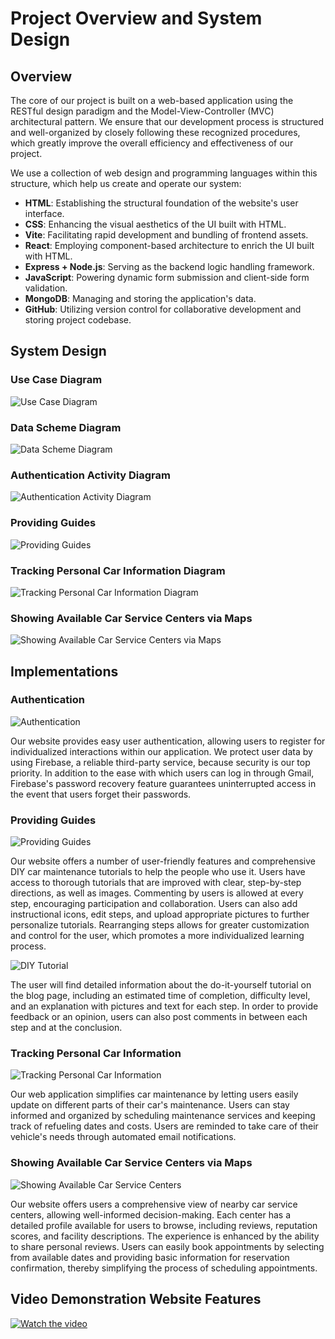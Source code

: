 # Project Overview and System Design

## Overview

The core of our project is built on a web-based application using the RESTful design paradigm and the Model-View-Controller (MVC) architectural pattern. We ensure that our development process is structured and well-organized by closely following these recognized procedures, which greatly improve the overall efficiency and effectiveness of our project.

We use a collection of web design and programming languages within this structure, which help us create and operate our system:

- **HTML**: Establishing the structural foundation of the website's user interface.
- **CSS**: Enhancing the visual aesthetics of the UI built with HTML.
- **Vite**: Facilitating rapid development and bundling of frontend assets.
- **React**: Employing component-based architecture to enrich the UI built with HTML.
- **Express + Node.js**: Serving as the backend logic handling framework.
- **JavaScript**: Powering dynamic form submission and client-side form validation.
- **MongoDB**: Managing and storing the application's data.
- **GitHub**: Utilizing version control for collaborative development and storing project codebase.

## System Design

### Use Case Diagram
![Use Case Diagram](https://github.com/user-attachments/assets/33845eda-50b2-455b-8fc4-85559fb8a3c0)

### Data Scheme Diagram
![Data Scheme Diagram](https://github.com/user-attachments/assets/477d25ad-f504-44eb-89d1-605f58f32de8)

### Authentication Activity Diagram
![Authentication Activity Diagram](https://github.com/user-attachments/assets/cfe1fa45-8ce6-4ab1-a8fd-90d38d16fca7)

### Providing Guides
![Providing Guides](https://github.com/user-attachments/assets/6a8ebaa2-c968-4004-be5f-ea8c06b5a7bc)

### Tracking Personal Car Information Diagram
![Tracking Personal Car Information Diagram](https://github.com/user-attachments/assets/7a0bed8d-1772-46c7-99b9-80fbf168106f)

### Showing Available Car Service Centers via Maps
![Showing Available Car Service Centers via Maps](https://github.com/user-attachments/assets/d6cdd9ab-72ef-490c-b850-79f7e1454072)

## Implementations

### Authentication
![Authentication](https://github.com/user-attachments/assets/953f8a2e-84c5-469d-a252-88eafdfd09bf)

Our website provides easy user authentication, allowing users to register for individualized interactions within our application. We protect user data by using Firebase, a reliable third-party service, because security is our top priority. In addition to the ease with which users can log in through Gmail, Firebase's password recovery feature guarantees uninterrupted access in the event that users forget their passwords.

### Providing Guides
![Providing Guides](https://github.com/user-attachments/assets/213390e8-114b-47af-869f-3dc8f5d53192)

Our website offers a number of user-friendly features and comprehensive DIY car maintenance tutorials to help the people who use it. Users have access to thorough tutorials that are improved with clear, step-by-step directions, as well as images. Commenting by users is allowed at every step, encouraging participation and collaboration. Users can also add instructional icons, edit steps, and upload appropriate pictures to further personalize tutorials. Rearranging steps allows for greater customization and control for the user, which promotes a more individualized learning process.

![DIY Tutorial](https://github.com/user-attachments/assets/50166a00-f455-4507-967a-09ca7dd205aa)

The user will find detailed information about the do-it-yourself tutorial on the blog page, including an estimated time of completion, difficulty level, and an explanation with pictures and text for each step. In order to provide feedback or an opinion, users can also post comments in between each step and at the conclusion.

### Tracking Personal Car Information
![Tracking Personal Car Information](https://github.com/user-attachments/assets/d6d9fd3f-2f15-4c34-8ea6-2afac4258e9c)

Our web application simplifies car maintenance by letting users easily update on different parts of their car's maintenance. Users can stay informed and organized by scheduling maintenance services and keeping track of refueling dates and costs. Users are reminded to take care of their vehicle's needs through automated email notifications.

### Showing Available Car Service Centers via Maps
![Showing Available Car Service Centers](https://github.com/user-attachments/assets/bd9f0d90-f1ce-46ad-ba53-d8ec079c84ed)

Our website offers users a comprehensive view of nearby car service centers, allowing well-informed decision-making. Each center has a detailed profile available for users to browse, including reviews, reputation scores, and facility descriptions. The experience is enhanced by the ability to share personal reviews. Users can easily book appointments by selecting from available dates and providing basic information for reservation confirmation, thereby simplifying the process of scheduling appointments.


## Video Demonstration Website Features

[![Watch the video](https://img.youtube.com/vi/ewg4w9sTjkA/0.jpg)](https://www.youtube.com/watch?v=ewg4w9sTjkA)





